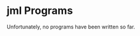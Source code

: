 # jml Programs
Unfortunately, no programs have been written so far.
<!--
There are multiple programs written designed to be used on the jml-XX. They are
all linked below:

[Text Editor](https://github.com/jac-oblong/text-editor)
A very simplistic text editor
-->
